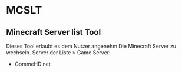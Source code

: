 # MCSLT
## Minecraft Server list Tool
Dieses Tool erlaubt es dem Nutzer angenehm Die Minecraft Server zu wechseln.
Server der Liste > Game Server:
+ GommeHD.net
